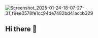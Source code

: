 ![Screenshot_2025-01-24-18-07-27-31_f9ee0578fe1cc94de7482bd41accb329](https://github.com/user-attachments/assets/b2e24059-939b-4a36-bf35-32add58c61e4)
## Hi there 👋

<!--
**asim866/asim866** is a ✨ _special_ ✨ repository because its `README.md` (this file) appears on your GitHub profile.

Here are some ideas to get you started:

- 🔭 I’m currently working on ...
- 🌱 I’m currently learning ...
- 👯 I’m looking to collaborate on ...
- 🤔 I’m looking for help with ...
- 💬 Ask me about ...
- 📫 How to reach me: ...
- 😄 Pronouns: ...
- ⚡ Fun fact: ...
-->
